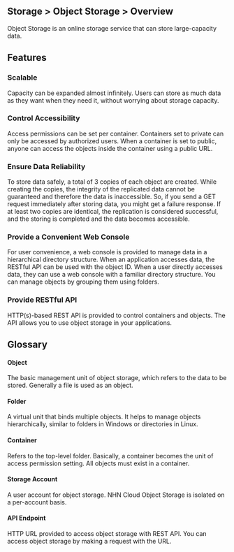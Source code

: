 ## Storage > Object Storage > Overview

Object Storage is an online storage service that can store large-capacity data.

## Features

### Scalable

Capacity can be expanded almost infinitely. Users can store as much data as they want when they need it, without worrying about storage capacity.

### Control Accessibility

Access permissions can be set per container. Containers set to private can only be accessed by authorized users. When a container is set to public, anyone can access the objects inside the container using a public URL.

### Ensure Data Reliability

To store data safely, a total of 3 copies of each object are created. While creating the copies, the integrity of the replicated data cannot be guaranteed and therefore the data is inaccessible. So, if you send a GET request immediately after storing data, you might get a failure response. If at least two copies are identical, the replication is considered successful, and the storing is completed and the data becomes accessible.

### Provide a Convenient Web Console

For user convenience, a web console is provided to manage data in a hierarchical directory structure. When an application accesses data, the RESTful API can be used with the object ID. When a user directly accesses data, they can use a web console with a familiar directory structure. You can manage objects by grouping them using folders.

### Provide RESTful API

HTTP(s)-based REST API is provided to control containers and objects. The API allows you to use object storage in your applications.


## Glossary
#### Object
The basic management unit of object storage, which refers to the data to be stored. Generally a file is used as an object.
#### Folder
A virtual unit that binds multiple objects. It helps to manage objects hierarchically, similar to folders in Windows or directories in Linux.
#### Container
Refers to the top-level folder. Basically, a container becomes the unit of access permission setting. All objects must exist in a container.
#### Storage Account
A user account for object storage. NHN Cloud Object Storage is isolated on a per-account basis.
#### API Endpoint
HTTP URL provided to access object storage with REST API. You can access object storage by making a request with the URL.
